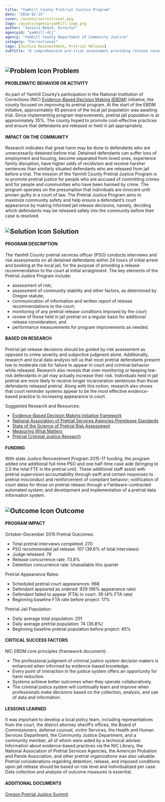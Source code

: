 ```yaml
---
title: "Yamhill County Pretrial Justice Program"
date: "2016-02-25"
cover: /assets/correctional.png
logo: /assets/agency/yamhill-logo.png
author: "Jessica Beach, Director"
agencyid: "yamhill-dcj"
agency: "Yamhill County Department of Community Justice"
category: "Correctional"
tags: [Justice Reinvestment, Pretrial Release]
subTitle: "A comprehensive pre-trial assessment providing release recommendations shows a promising trend of contributing to a reduction of FTAs and daily jail population."
---
```


## ![Problem Icon](https://github.com/google/material-design-icons/raw/master/alert/1x_web/ic_error_outline_black_48dp.png "Problem") Problem

#### PROBLEMATIC BEHAVIOR OR ACTIVITY

As part of Yamhill County’s participation in the National Institution of Corrections (NIC) [Evidence-Based Decision Making (EBDM)](https://info.nicic.gov/ebdm/) initiative, the county focused on improving its pretrial program. At the start of the EBDM initiative, approximately 45 percent of the local jail population was awaiting trial. Since implementing program improvements, pretrial jail population is at approximately 35%. The county hoped to promote cost-effective practices and ensure that defendants are released or held in jail appropriately.

#### IMPACT ON THE COMMUNITY

Research indicates that great harm may be done to defendants who are unnecessarily detained before trial. Detained defendants can suffer loss of employment and housing, become separated from loved ones, experience family disruption, have higher odds of recidivism and receive harsher sentences than similarly situated defendants who are released from jail before a trial. The mission of the Yamhill County Pretrial Justice Program is to promote pretrial justice for people who are accused of committing crimes and for people and communities who have been harmed by crime. The program operates on the presumption that individuals are innocent until proven guilty in a court of law. The Pretrial Justice Program aims to maximize community safety and help ensure a defendant’s court appearance by making informed jail release decisions, namely, deciding which defendants may be released safely into the community before their case is resolved.

## ![Solution Icon](https://github.com/google/material-design-icons/raw/master/action/1x_web/ic_lightbulb_outline_black_48dp.png "Solution") Solution

#### PROGRAM DESCRIPTION

The Yamhill County pretrial services officer (PSO) conducts interviews and risk assessments on all detained defendants within 24 hours of initial arrest and booking at the local jail, for the purpose of providing a release recommendation to the court at initial arraignment. The key elements of the Pretrial Justice Program include:

- assessment of risk;
- assessment of community stability and other factors, as determined by Oregon statute;
- communication of information and written report of release recommendations to the court;
- monitoring of any pretrial release conditions imposed by the court;
- review of those held in jail pretrial on a regular basis for additional release consideration; and
- performance measurements for program improvements as needed.

#### BASED ON RESEARCH

Pretrial jail release decisions should be guided by risk assessment as opposed to crime severity and subjective judgment alone. Additionally, research and local data analysis tell us that most pretrial defendants present low to moderate risk for failure to appear in court and criminal behavior while released. Research also reveals that over-monitoring or keeping low-risk defendants in jail may actually increase their risk. Individuals held in jail pretrial are more likely to receive longer incarceration sentences than those defendants released pretrial. Along with this notion, research also shows that court reminder systems appear to be the most effective evidence-based practice to increasing appearance in court.

Suggested Research and Resources:

- [Evidence-Based Decision Making Initiative framework](https://info.nicic.gov/ebdm/)
- [National Association of Pretrial Services Agencies Prerelease Standards](https://drive.google.com/file/d/0B1YIoljVNUF5NmJkY0wzRHR1Tmc/view)
- [State of the Science of Pretrial Risk Assessment](https://www.bja.gov/publications/pji_pretrialriskassessment.pdf)
- [Measuring What Matters](https://s3.amazonaws.com/static.nicic.gov/Library/025172.pdf)
- [Pretrial Criminal Justice Research](https://www.arnoldfoundation.org/wp-content/uploads/2014/02/LJAF-Pretrial-CJ-Research-brief_FNL.pdf)

#### FUNDING

With state Justice Reinvestment Program 2015-17 funding, the program added one additional full-time PSO and one half-time case aide (bringing to 2.5 the total FTE in the pretrial unit). These additional staff assist with pretrial supervision accountability through swift and certain responses to pretrial misconduct and reinforcement of compliant behavior; notification of court dates for those on pretrial release through a Fieldware-contracted automated system; and development and implementation of a pretrial data information system.

## ![Outcome Icon](https://github.com/google/material-design-icons/raw/master/action/1x_web/ic_view_list_black_48dp.png "Outcome") Outcome

#### PROGRAM IMPACT

October-December 2015 Pretrial Outcomes:

- Total pretrial interviews completed: 270
- PSO recommended jail release: 107 (39.6% of total interviews)
- Judge released: 79
- Release concurrence rate: 73.8%
- Detention concurrence rate: Unavailable this quarter

Pretrial Appearance Rates:

- Scheduled pretrial court appearances: 968
- Defendant appeared as ordered: 929 (96% appearance rate)
- Defendant failed to appear (FTA) in court: 39 (4% FTA rate)
- Beginning baseline FTA rate before project: 17%

Pretrial Jail Population:

- Daily average total population: 201
- Daily average pretrial population: 74 (36.8%)
- Beginning baseline pretrial population before project: 45%

#### CRITICAL SUCCESS FACTORS

NIC EBDM core principles (framework document):

- The professional judgment of criminal justice system decision makers is enhanced when informed by evidence-based knowledge.
- Every point of interaction in the justice system offers an opportunity for harm reduction.
- Systems achieve better outcomes when they operate collaboratively.
- The criminal justice system will continually learn and improve when professionals make decisions based on the collection, analysis, and use of data and information.

#### LESSONS LEARNED

It was important to develop a local policy team, including representatives from the court, the district attorney sheriff’s offices, the Board of Commissioners, defense counsel, victim Services, the Health and Human Services Department, the Community Justice Department, and a community member, all of whom were aided by a technical adviser. Information about evidence-based practices via the NIC Library, the National Association of Pretrial Services Agencies, the American Probation and Parole Association, and other pretrial organizations was also valuable. Pretrial considerations regarding detention, release, and imposed conditions upon jail release should be based on risk level and individualized per case. Data collection and analysis of outcome measures is essential.

#### ADDITIONAL DOCUMENTS

[Oregon Pretrial Justice Summit](./Oregon-Pretrial-Justice-Summit-Yamhill-County-6-3-16-FINAL.pdf)
